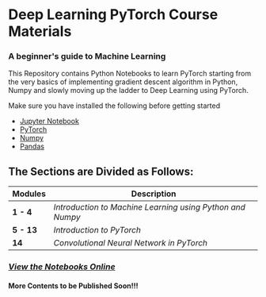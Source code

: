 # Deep Learning PyTorch Course Materials

### A beginner's guide to Machine Learning


This Repository contains Python Notebooks to learn PyTorch starting from the very basics of implementing gradient descent algorithm in Python, Numpy and slowly moving up the ladder to Deep Learning using PyTorch.

Make sure you have installed the following before getting started

- <a href = "https://jupyter.org/install">Jupyter Notebook</a>
- <a href = "https://pytorch.org/">PyTorch</a>
- <a href = "https://scipy.org/install.html">Numpy</a>
- <a href = "https://pandas.pydata.org/pandas-docs/stable/install.html">Pandas</a>

## The Sections are Divided as Follows:

Modules| Description
--- |---
**1 - 4** | *Introduction to Machine Learning using Python and Numpy*
**5 - 13** | *Introduction to PyTorch*
**14** | *Convolutional Neural Network in PyTorch*


### <a href = 'https://nbviewer.jupyter.org/github/heysachin/Deep-Learning-PyTorch-Course-Materials/tree/master/'> *View the Notebooks Online*</a>




#### More Contents to be Published Soon!!!
